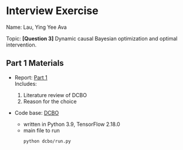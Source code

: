 # Interview Exercise

Name: Lau, Ying Yee Ava

Topic: **[Question 3]** Dynamic causal Bayesian optimization and optimal intervention.

## Part 1 Materials

- Report: [Part 1](./report_1.pdf)  
    Includes:
    1. Literature review of DCBO
    1. Reason for the choice

- Code base: [DCBO](./dcbo)
    - written in Python 3.9, TensorFlow 2.18.0
    - main file to run
        ```bash 
        python dcbo/run.py
        ```
